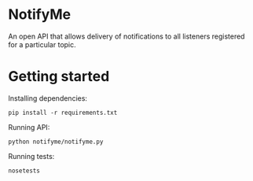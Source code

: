 # NotifyMe
An open API that allows delivery of notifications to all listeners registered for a particular topic.

# Getting started

Installing dependencies:

```
pip install -r requirements.txt
```

Running API:

```
python notifyme/notifyme.py
```

Running tests:

```
nosetests
```
